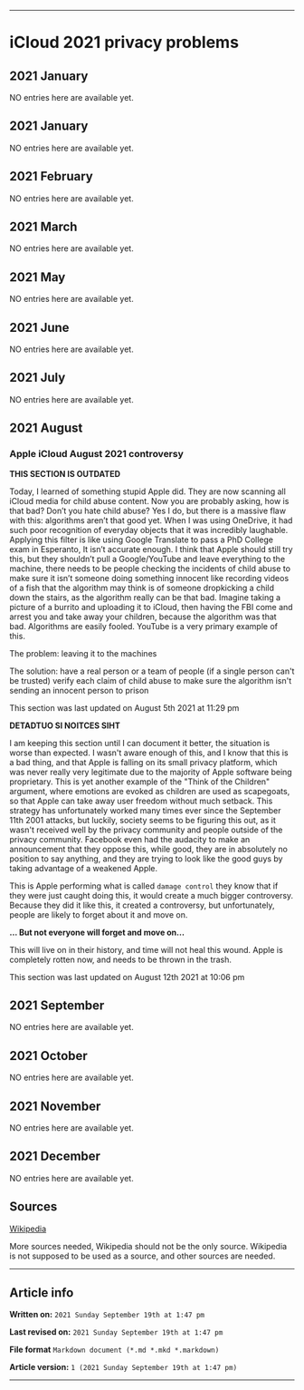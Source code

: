 
***

# iCloud 2021 privacy problems

## 2021 January

NO entries here are available yet.

## 2021 January

NO entries here are available yet.

## 2021 February

NO entries here are available yet.

## 2021 March

NO entries here are available yet.

## 2021 May

NO entries here are available yet.

## 2021 June

NO entries here are available yet.

## 2021 July

NO entries here are available yet.

## 2021 August

### Apple iCloud August 2021 controversy

**THIS SECTION IS OUTDATED**

Today, I learned of something stupid Apple did. They are now scanning all iCloud media for child abuse content. Now you are probably asking, how is that bad? Don’t you hate child abuse? Yes I do, but there is a massive flaw with this: algorithms aren’t that good yet. When I was using OneDrive, it had such poor recognition of everyday objects that it was incredibly laughable. Applying this filter is like using Google Translate to pass a PhD College exam in Esperanto, It isn’t accurate enough. I think that Apple should still try this, but they shouldn’t pull a Google/YouTube and leave everything to the machine, there needs to be people checking the incidents of child abuse to make sure it isn’t someone doing something innocent like recording videos of a fish that the algorithm may think is of someone dropkicking a child down the stairs, as the algorithm really can be that bad. Imagine taking a picture of a burrito and uploading it to iCloud, then having the FBI come and arrest you and take away your children, because the algorithm was that bad. Algorithms are easily fooled. YouTube is a very primary example of this.

The problem: leaving it to the machines

The solution: have a real person or a team of people (if a single person can't be trusted) verify each claim of child abuse to make sure the algorithm isn't sending an innocent person to prison

This section was last updated on August 5th 2021 at 11:29 pm

**DETADTUO SI NOITCES SIHT**

I am keeping this section until I can document it better, the situation is worse than expected. I wasn't aware enough of this, and I know that this is a bad thing, and that Apple is falling on its small privacy platform, which was never really very legitimate due to the majority of Apple software being proprietary. This is yet another example of the "Think of the Children" argument, where emotions are evoked as children are used as scapegoats, so that Apple can take away user freedom without much setback. This strategy has unfortunately worked many times ever since the September 11th 2001 attacks, but luckily, society seems to be figuring this out, as it wasn't received well by the privacy community and people outside of the privacy community. Facebook even had the audacity to make an announcement that they oppose this, while good, they are in absolutely no position to say anything, and they are trying to look like the good guys by taking advantage of a weakened Apple.

This is Apple performing what is called `damage control` they know that if they were just caught doing this, it would create a much bigger controversy. Because they did it like this, it created a controversy, but unfortunately, people are likely to forget about it and move on.

**... But not everyone will forget and move on...**

This will live on in their history, and time will not heal this wound. Apple is completely rotten now, and needs to be thrown in the trash.

This section was last updated on August 12th 2021 at 10:06 pm

## 2021 September

NO entries here are available yet.

## 2021 October

NO entries here are available yet.

## 2021 November

NO entries here are available yet.

## 2021 December

NO entries here are available yet.

## Sources

[Wikipedia](https://en.wikipedia.org/wiki/iCloud)

More sources needed, Wikipedia should not be the only source. Wikipedia is not supposed to be used as a source, and other sources are needed.

***

## Article info

**Written on:** `2021 Sunday September 19th at 1:47 pm`

**Last revised on:** `2021 Sunday September 19th at 1:47 pm`

**File format** `Markdown document (*.md *.mkd *.markdown)`

**Article version:** `1 (2021 Sunday September 19th at 1:47 pm)`

***
